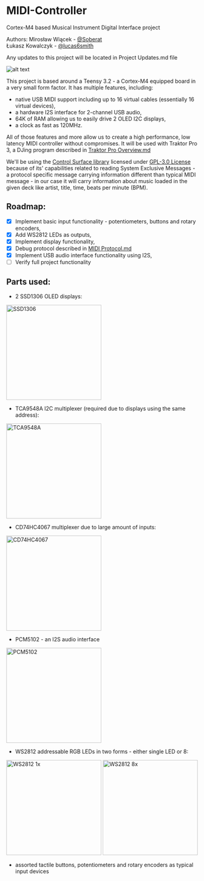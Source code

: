 # MIDI-Controller
Cortex-M4 based Musical Instrument Digital Interface project

Authors:
Mirosław Wiącek - [@Soberat](https://github.com/Soberat)\
Łukasz Kowalczyk - [@lucas6smith](https://github.com/lucas6smith)

Any updates to this project will be located in Project Updates.md file

![alt text](https://www.pjrc.com/teensy/teensy32_front_small.jpg "Teensy 3.2")

This project is based around a Teensy 3.2 - a Cortex-M4 equipped board in a very small form factor. It has multiple features, including:
- native USB MIDI support including up to 16 virtual cables (essentially 16 virtual devices),
- a hardware I2S interface for 2-channel USB audio,
- 64K of RAM allowing us to easily drive 2 OLED I2C displays,
- a clock as fast as 120MHz.

All of those features and more allow us to create a high performance, low latency MIDI controller without compromises. It will be used with Traktor Pro 3, a DJing program described in [Traktor Pro Overview.md](https://github.com/Soberat/MIDI-Controller/blob/main/Traktor%20Pro%20Overview.md)

We'll be using the [Control Surface library](https://github.com/tttapa/Control-Surface) licensed under [GPL-3.0 License](https://github.com/tttapa/Control-Surface/blob/master/LICENSE) because of its' capabilities related to reading System Exclusive Messages - a protocol specific message carrying information different than typical MIDI message - in our case it will carry information about music loaded in the given deck like artist, title, time, beats per minute (BPM).

## Roadmap:
- [x] Implement basic input functionality - potentiometers, buttons and rotary encoders,
- [x] Add WS2812 LEDs as outputs,
- [x] Implement display functionality,
- [x] Debug protocol described in [MIDI Protocol.md](https://github.com/Soberat/MIDI-Controller/blob/main/MIDI%20Protocol.md)
- [x] Implement USB audio interface functionality using I2S,
- [ ] Verify full project functionality

## Parts used:

- 2 SSD1306 OLED displays:
<img src="https://ae01.alicdn.com/kf/H0a2597f7134d42f89d20ad3b2fd67cafQ.jpg" alt="SSD1306" width="250" height="250">

- TCA9548A I2C multiplexer (required due to displays using the same address):
<img src="https://ae01.alicdn.com/kf/H84c3bcc2504e4c5182b54b8e419428852.jpg" alt="TCA9548A" width="250" height="250">

- CD74HC4067 multiplexer due to large amount of inputs:
<img src="https://ae01.alicdn.com/kf/HTB1FVaNeL1H3KVjSZFBq6zSMXXae.jpg" alt="CD74HC4067" width="250" height="250">

- PCM5102 - an I2S audio interface
<img src="https://ae01.alicdn.com/kf/HTB1lS2hUMDqK1RjSZSyq6yxEVXaA.jpg" alt="PCM5102" width="250" height="250">

- WS2812 addressable RGB LEDs in two forms - either single LED or 8:
<img src="https://ae01.alicdn.com/kf/HTB11Oi7TxnaK1RjSZFtq6zC2VXaH.jpg?width=1000&height=1000&hash=2000" alt="WS2812 1x" width="250" height="250">
<img src="https://botland.com.pl/59565-large_default/listwa-led-rgb-ws2812-5050-x-8-diod-53mm.jpg" alt="WS2812 8x" width="250" height="250">

- assorted tactile buttons, potentiometers and rotary encoders as typical input devices
